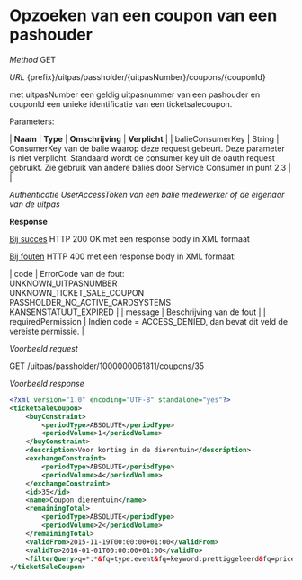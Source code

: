 ---
---

# Opzoeken van een coupon van een pashouder

_Method_
GET

_URL_
{prefix}/uitpas/passholder/{uitpasNumber}/coupons/{couponId}

met uitpasNumber een geldig uitpasnummer van een pashouder en couponId een unieke identificatie van een ticketsalecoupon.

Parameters:

| **Naam** | **Type** | **Omschrijving** | **Verplicht** |
| balieConsumerKey | String | ConsumerKey van de balie waarop deze request gebeurt. Deze parameter is niet verplicht. Standaard wordt de consumer key uit de oauth request gebruikt. Zie gebruik van andere balies door Service Consumer in punt 2.3 |  |

_Authenticatie_
_UserAccessToken van een balie medewerker of de eigenaar van de uitpas_

**Response**

<u>Bij succes</u>
HTTP 200 OK met een response body in XML formaat

<u>Bij fouten</u>
HTTP 400 met een response body in XML formaat:

| code | ErrorCode van de fout:<br>UNKNOWN_UITPASNUMBER<br>UNKNOWN_TICKET_SALE_COUPON<br>PASSHOLDER_NO_ACTIVE_CARDSYSTEMS<br>KANSENSTATUUT_EXPIRED |
| message | Beschrijving van de fout |
| requiredPermission | Indien code = ACCESS_DENIED, dan bevat dit veld de vereiste permissie. |

_Voorbeeld request_

GET /uitpas/passholder/1000000061811/coupons/35

_Voorbeeld response_


~~~xml
<?xml version="1.0" encoding="UTF-8" standalone="yes"?>
<ticketSaleCoupon>
    <buyConstraint>
        <periodType>ABSOLUTE</periodType>
        <periodVolume>1</periodVolume>
    </buyConstraint>
    <description>Voor korting in de dierentuin</description>
    <exchangeConstraint>
        <periodType>ABSOLUTE</periodType>
        <periodVolume>4</periodVolume>
    </exchangeConstraint>
    <id>35</id>
    <name>Coupon dierentuin</name>
    <remainingTotal>
        <periodType>ABSOLUTE</periodType>
        <periodVolume>2</periodVolume>
    </remainingTotal>
    <validFrom>2015-11-19T00:00:00+01:00</validFrom>
    <validTo>2016-01-01T00:00:00+01:00</validTo>
    <filterQuery>q=*:*&fq=type:event&fq=keyword:prettiggeleerd&fq=price:{15.5 TO *}&group=true</filterQuery>
</ticketSaleCoupon>
~~~

